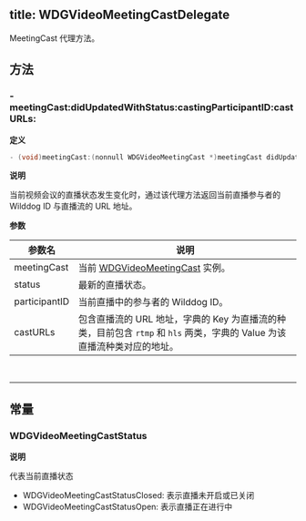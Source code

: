 title: WDGVideoMeetingCastDelegate
---

MeetingCast 代理方法。

## 方法

### -meetingCast:didUpdatedWithStatus:castingParticipantID:castURLs:

**定义**

```objectivec
- (void)meetingCast:(nonnull WDGVideoMeetingCast *)meetingCast didUpdatedWithStatus:(WDGVideoMeetingCastStatus)status castingParticipantID:(NSString *_Nullable)participantID castURLs:(NSDictionary<NSString *, NSString *> *_Nullable)castURLs;
```

**说明**

当前视频会议的直播状态发生变化时，通过该代理方法返回当前直播参与者的 Wilddog ID 与直播流的 URL 地址。

**参数**

 参数名 | 说明 
---|---
meetingCast|当前 [WDGVideoMeetingCast](/video/iOS/api/WDGVideoMeetingCast.html) 实例。
status|最新的直播状态。
participantID|当前直播中的参与者的 Wilddog ID。
castURLs|包含直播流的 URL 地址，字典的 Key 为直播流的种类，目前包含 `rtmp` 和 `hls` 两类，字典的 Value 为该直播流种类对应的地址。

</br>

---

## 常量

### WDGVideoMeetingCastStatus

**说明**

代表当前直播状态

- WDGVideoMeetingCastStatusClosed: 表示直播未开启或已关闭
- WDGVideoMeetingCastStatusOpen: 表示直播正在进行中
